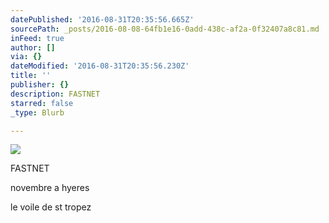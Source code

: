```yaml
---
datePublished: '2016-08-31T20:35:56.665Z'
sourcePath: _posts/2016-08-08-64fb1e16-0add-438c-af2a-0f32407a8c81.md
inFeed: true
author: []
via: {}
dateModified: '2016-08-31T20:35:56.230Z'
title: ''
publisher: {}
description: FASTNET
starred: false
_type: Blurb

---
```

![](https://the-grid-user-content.s3-us-west-2.amazonaws.com/f3acd237-2f86-4f4b-b302-8259a7bcb59a.jpg)

FASTNET

novembre a hyeres

le voile de st tropez